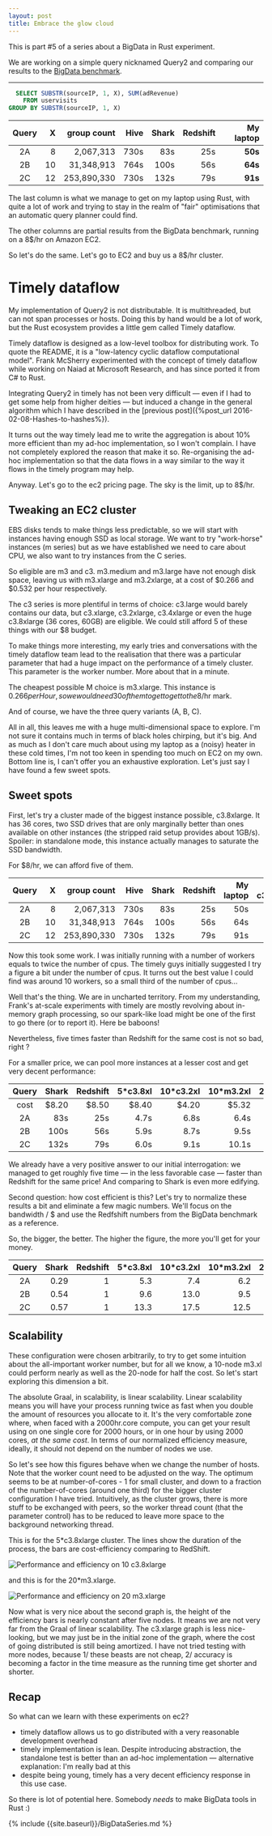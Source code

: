 ```yaml
---
layout: post
title: Embrace the glow cloud
---
```


This is part #5 of a series about a BigData in Rust experiment.

We are working on a simple query nicknamed Query2 and comparing
our results to the
[BigData benchmark](https://amplab.cs.berkeley.edu/benchmark/).

---

```SQL
  SELECT SUBSTR(sourceIP, 1, X), SUM(adRevenue)
    FROM uservisits
GROUP BY SUBSTR(sourceIP, 1, X)
```

| Query   |  X | group count | Hive | Shark | Redshift | My laptop |
|:-------:|---:|------------:|-----:|------:|---------:|----------:|
|   2A    |   8|   2,067,313 | 730s |   83s |      25s |   **50s** |
|   2B    |  10|  31,348,913 | 764s |  100s |      56s |   **64s** |
|   2C    |  12| 253,890,330 | 730s |  132s |      79s |   **91s** |

The last column is what we manage to get on my laptop using Rust, with
quite a lot of work and
trying to stay in the realm of "fair" optimisations that an automatic query
planner could find.

The other columns are partial results from the BigData benchmark, running on
a 8$/hr on Amazon EC2.

So let's do the same. Let's go to EC2 and buy us a 8$/hr cluster.

# Timely dataflow

My implementation of Query2 is not distributable. It is multithreaded, but
can not span processes or hosts. Doing this by hand would be a lot of work, but
the Rust ecosystem provides a little gem called Timely dataflow.

Timely dataflow is designed as a low-level toolbox for distributing work. To
quote the README, it is a "low-latency cyclic dataflow computational model".
Frank McSherry experimented with the concept of timely dataflow while working
on Naiad at Microsoft Research, and has since ported it from C# to Rust.

Integrating Query2 in timely has not been very difficult — even if I had to 
get some help from higher deities — but induced a change in the
general algorithm which I have described in the 
[previous post]({%post_url 2016-02-08-Hashes-to-hashes%}).

It turns out the way timely lead me to write the aggregation is about 10% more
efficient than my ad-hoc implementation, so I won't complain. I have not
completely explored the reason that make it so. Re-organising the ad-hoc
implementation so that the data flows in a way similar to the way it flows
in the timely program may help.

Anyway. Let's go to the ec2 pricing page. The sky is the limit, up to 8$/hr.

## Tweaking an EC2 cluster

EBS disks tends to make things less predictable, so we will start with
instances having enough SSD as local storage. We want to try "work-horse"
instances (m series) but as we have established we need to care about CPU,
we also want to try instances from the C series.

So eligible are m3 and c3. m3.medium and m3.large have not enough disk space,
leaving us with m3.xlarge and m3.2xlarge, at a cost of $0.266 and $0.532 per
hour respectively.

The c3 series is more plentiful in terms of choice: c3.large would barely
contains our data, but c3.xlarge, c3.2xlarge, c3.4xlarge or even the huge
c3.8xlarge (36 cores, 60GB) are eligible. We could still afford 5 of these
things with our $8 budget.

To make things more interesting, my early tries and conversations with the
timely dataflow team lead to the realisation that there was a particular
parameter that had a huge impact on the performance of a timely cluster.
This parameter is the worker number. More about that in a minute.

The cheapest possible M choice is m3.xlarge. This instance is $0.266 per
Hour, so we would need 30 of them to get to get to the 8$/hr mark.

And of course, we have the three query variants (A, B, C).

All in all, this leaves me with a huge multi-dimensional space to explore. I'm
not sure it contains much in terms of black holes chirping, but
it's big. And as much as I don't care much about using my laptop as a (noisy)
heater in these cold times, I'm not too keen in spending too much on EC2 on my
own. Bottom line is, I can't offer you an exhaustive exploration. Let's just
say I have found a few sweet spots.

## Sweet spots

First, let's try a cluster made of the biggest instance possible, c3.8xlarge.
It has 36 cores, two SSD drives that are only marginally better than
ones available on other instances (the stripped raid setup provides
about 1GB/s). Spoiler: in standalone mode, this instance actually manages to
saturate the SSD bandwidth.

For $8/hr, we can afford five of them.

| Query   |  X | group count | Hive | Shark | Redshift | My laptop | 5 * c3.8xlarge |
|:-------:|---:|------------:|-----:|------:|---------:|----------:|---------------:|
|   2A    |   8|   2,067,313 | 730s |   83s |      25s |     50s   |   **4.7s**     |
|   2B    |  10|  31,348,913 | 764s |  100s |      56s |     64s   |   **5.9s**     |
|   2C    |  12| 253,890,330 | 730s |  132s |      79s |     91s   |   **6.0s**     |

Now this took some work. I was initially running with a number of workers
equals to twice the number of cpus. The timely guys initially suggested I
try a figure a bit under the number of cpus. It turns out the best value I
could find was around 10 workers, so a small third of the number of cpus...

Well that's the thing. We are in uncharted territory. From my understanding, 
Frank's at-scale experiments with timely are mostly revolving about in-memory
graph processing, so our spark-like load might be one of the first to go
there (or to report it). Here be baboons!

Nevertheless, five times faster than Redshift for the same cost is not so bad,
right ?

For a smaller price, we can pool more instances at a lesser cost and get
very decent performance:

| Query   | Shark | Redshift | 5*c3.8xl   | 10*c3.2xl  | 10*m3.2xl  | 20*m3.xl   |
|:-------:|------:|---------:|-----------:|-----------:|-----------:|-----------:|
|  cost   | $8.20 |    $8.50 |   $8.40    |   $4.20    |   $5.32    |   $5.32    |
|   2A    |   83s |      25s |    4.7s    |    6.8s    |    6.4s    |    6.0s    |
|   2B    |  100s |      56s |    5.9s    |    8.7s    |    9.5s    |    8.5s    |
|   2C    |  132s |      79s |    6.0s    |    9.1s    |   10.1s    |    9.8s    |

We already have a very positive answer to our initial interrogation: we managed
to get roughly five time — in the less favorable case — faster than Redshift
for the same price! And comparing to Shark is even more edifying.

Second question: how cost efficient is this? 
Let's try to normalize these results a bit and eliminate a few magic numbers.
We'll focus on the bandwidth / $ and use the Redfshift numbers from the BigData
benchmark as a reference.

So, the bigger, the better. The higher the figure, the more you'll get for your
money.

| Query   | Shark | Redshift | 5*c3.8xl   | 10*c3.2xl  | 10*m3.2xl  | 20*m3.xl   |
|:-------:|------:|---------:|-----------:|-----------:|-----------:|-----------:|
|   2A    | 0.29  |    1     |    5.3     |    7.4     |    6.2     |     6.7    |
|   2B    | 0.54  |    1     |    9.6     |   13.0     |    9.5     |    10.5    | 
|   2C    | 0.57  |    1     |   13.3     |   17.5     |   12.5     |    12.9    |

## Scalability

These configuration were chosen arbitrarily, to try to get some intuition
about the all-important worker number, but for all we know, a 10-node m3.xl
could perform nearly as well as the 20-node for half the cost. So let's start
exploring this dimension a bit.

The absolute Graal, in scalability, is linear scalability. Linear
scalability means you will have your process running twice as fast when you
double the amount of resources you allocate to it. It's the very comfortable
zone where, when faced with a 2000hr.core compute, you can get your result
using on one single core for 2000 hours, or in one hour by using 2000 cores,
*at the same cost*. In terms of our normalized efficiency measure, ideally, 
it should not depend on the number of nodes we use.

So let's see how this figures behave when we change the number of hosts. Note
that the worker count need to be adjusted on the way. The optimum seems to be
at number-of-cores - 1 for small cluster, and down to a fraction of the
number-of-cores (around one third) for the bigger cluster configuration I
have tried. Intuitively, as the cluster grows, there is more stuff to be
exchanged with peers, so the worker thread count (that the parameter control)
has to be reduced to leave more space to the background networking thread.

This is for the 5*c3.8xlarge cluster. The lines show the duration of the
process, the bars are cost-efficiency comparing to RedShift.

<img    alt="Performance and efficiency on 10 c3.8xlarge"
        src="{{site.baseurl}}/assets/2016-02-15-c3.8xlarge.time.png"
/>

and this is for the 20*m3.xlarge.

<img    alt="Performance and efficiency on 20 m3.xlarge"
        src="{{site.baseurl}}/assets/2016-02-15-m3.xlarge.time.png"
/>

Now what is very nice about the second graph is, the height of the efficiency
bars is nearly constant after five nodes. It means we are not very far from 
the Graal of linear scalability. The c3.xlarge graph is less nice-looking, but
we may just be in the initial zone of the graph, where the cost of going 
distributed is still being amortized. I have not tried testing with more nodes,
because 1/ these beasts are not cheap, 2/ accuracy is becoming a factor in
the time measure as the running time get shorter and shorter.

## Recap

So what can we learn with these experiments on ec2?

* timely dataflow allows us to go distributed with a very reasonable
  development overhead
* timely implementation is lean. Despite introducing abstraction, the
  standalone test is better than an ad-hoc implementation — alternative
  explanation: I'm really bad at this
* despite being young, timely has a very decent efficiency response in
  this use case.

So there is lot of potential here. Somebody *needs* to make BigData tools
in Rust :)

{% include {{site.baseurl}}/BigDataSeries.md %}
